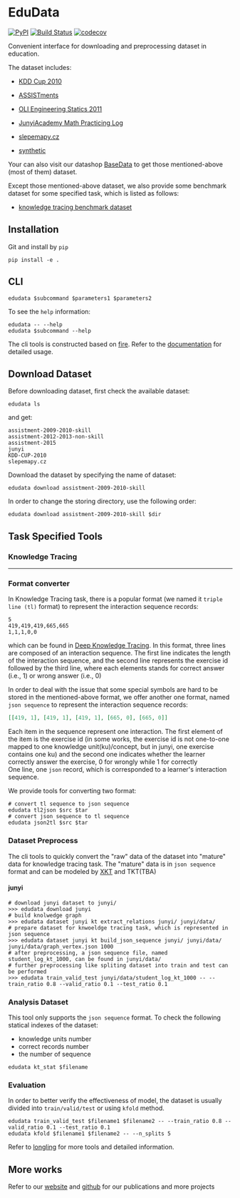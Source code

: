 # EduData
[![PyPI](https://img.shields.io/pypi/v/EduData.svg)](https://pypi.python.org/pypi/EduData)
[![Build Status](https://www.travis-ci.org/tswsxk/EduData.svg?branch=master)](https://www.travis-ci.org/tswsxk/EduData)
[![codecov](https://codecov.io/gh/tswsxk/EduData/branch/master/graph/badge.svg)](https://codecov.io/gh/tswsxk/EduData)

Convenient interface for downloading and preprocessing dataset in education.

The dataset includes:

* [KDD Cup 2010](https://pslcdatashop.web.cmu.edu/KDDCup/downloads.jsp)

* [ASSISTments](https://sites.google.com/site/assistmentsdata/)

* [OLI Engineering Statics 2011](https://pslcdatashop.web.cmu.edu/DatasetInfo?datasetId=507)

* [JunyiAcademy Math Practicing Log](https://pslcdatashop.web.cmu.edu/DatasetInfo?datasetId=1198)

* [slepemapy.cz](https://www.fi.muni.cz/adaptivelearning/?a=data)

* [synthetic](https://github.com/chrispiech/DeepKnowledgeTracing/tree/master/data/synthetic)

Your can also visit our datashop [BaseData](http://base.ustc.edu.cn/data/) to get those mentioned-above (most of them) dataset.

Except those mentioned-above dataset, we also provide some benchmark dataset for some specified task, which is listed as follows:

* [knowledge tracing benchmark dataset](http://base.ustc.edu.cn/data/ktbd/)

## Installation
Git and install by `pip`

```shell
pip install -e .
```

## CLI
```shell
edudata $subcommand $parameters1 $parameters2
```

To see the `help` information:
```shell
edudata -- --help
edudata $subcommand --help
```

The cli tools is constructed based on [fire](https://github.com/google/python-fire). 
Refer to the [documentation](https://github.com/google/python-fire/blob/master/docs/using-cli.md) for detailed usage.

## Download Dataset

Before downloading dataset, first check the available dataset:
```shell
edudata ls
```
and get:
```text
assistment-2009-2010-skill
assistment-2012-2013-non-skill
assistment-2015
junyi
KDD-CUP-2010
slepemapy.cz
```

Download the dataset by specifying the name of dataset:
```shell
edudata download assistment-2009-2010-skill
```

In order to change the storing directory, use the following order:
```shell
edudata download assistment-2009-2010-skill $dir
```

## Task Specified Tools

### Knowledge Tracing

---

### Format converter

In Knowledge Tracing task, there is a popular format (we named it `triple line (tl)` format) to represent the interaction sequence records:
```text
5
419,419,419,665,665
1,1,1,0,0
```
which can be found in [Deep Knowledge Tracing](https://github.com/chrispiech/DeepKnowledgeTracing/tree/master/data/assistments).
In this format, three lines are composed of an interaction sequence.
The first line indicates the length of the interaction sequence, 
and the second line represents the exercise id followed by the third line, 
where each elements stands for correct answer (i.e., 1) or wrong answer (i.e., 0) 


In order to deal with the issue that some special symbols are hard to be stored in the mentioned-above format,
we offer another one format, named `json sequence` to represent the interaction sequence records:
```json
[[419, 1], [419, 1], [419, 1], [665, 0], [665, 0]]
```

Each item in the sequence represent one interaction. The first element of the item is the exercise 
id (in some works, the exercise id is not one-to-one mapped to one knowledge unit(ku)/concept, 
but in junyi, one exercise contains one ku) 
and the second one indicates whether the learner correctly answer the exercise, 0 for wrongly while 1 for correctly  
One line, one `json` record, which is corresponded to a learner's interaction sequence.

We provide tools for converting two format:
```shell
# convert tl sequence to json sequence
edudata tl2json $src $tar
# convert json sequence to tl sequence
edudata json2tl $src $tar
```

### Dataset Preprocess
The cli tools to quickly convert the "raw" data of the dataset into "mature" data for knowledge tracing task. 
The "mature" data is in `json sequence` format 
and can be modeled by [XKT](https://github.com/bigdata-ustc/XKT) and TKT(TBA)

#### junyi

```
# download junyi dataset to junyi/
>>> edudata download junyi
# build knolwedge graph
>>> edudata dataset junyi kt extract_relations junyi/ junyi/data/
# prepare dataset for knwoeldge tracing task, which is represented in json sequence
>>> edudata dataset junyi kt build_json_sequence junyi/ junyi/data/ junyi/data/graph_vertex.json 1000
# after preprocessing, a json sequence file, named student_log_kt_1000, can be found in junyi/data/
# further preprocessing like spliting dataset into train and test can be performed
>>> edudata train_valid_test junyi/data/student_log_kt_1000 -- --train_ratio 0.8 --valid_ratio 0.1 --test_ratio 0.1
```  

### Analysis Dataset
This tool only supports the `json sequence` format. To check the following statical indexes of the dataset:

* knowledge units number
* correct records number
* the number of sequence

```shell
edudata kt_stat $filename
```

### Evaluation
In order to better verify the effectiveness of model, 
the dataset is usually divided into `train/valid/test` or using `kfold` method.

```shell
edudata train_valid_test $filename1 $filename2 -- --train_ratio 0.8 --valid_ratio 0.1 --test_ratio 0.1
edudata kfold $filename1 $filename2 -- --n_splits 5
```
Refer to [longling](https://longling.readthedocs.io/zh/latest/#dataset) for more tools and detailed information.

## More works

Refer to our [website](http://base.ustc.edu.cn/) and [github](https://github.com/bigdata-ustc) for our publications and more projects